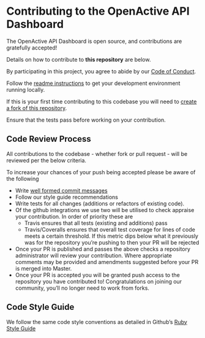 # Contributing to the OpenActive API Dashboard

The OpenActive API Dashboard is open source, and contributions are gratefully accepted! 

Details on how to contribute to **this repository** are below.

By participating in this project, you agree to abide by our [Code of Conduct](https://github.com/openactive/api-dashboard/blob/master/.github/CODE_OF_CONDUCT.md).

Follow the [readme instructions](https://github.com/openactive/api-dashboard/blob/master/README.md) to get your development environment running locally.

If this is your first time contributing to this codebase you will need to [create a fork of this repository](https://help.github.com/articles/fork-a-repo/).

Ensure that the tests pass before working on your contribution.

## Code Review Process 

All contributions to the codebase - whether fork or pull request - will be reviewed per the below criteria.

To increase your chances of your push being accepted please be aware of the following
- Write [well formed commit messages](http://tbaggery.com/2008/04/19/a-note-about-git-commit-messages.html)
- Follow our style guide recommendations
- Write tests for all changes (additions or refactors of existing code). 
- Of the github integrations we use two will be utilised to check appraise your contribution. In order of priority these are
    - Travis ensures that all tests (existing and additions) pass
    - Travis/Coveralls ensures that overall test coverage for lines of code meets a certain threshold. If this metric dips below what it previously was for the repository you’re pushing to then your PR will be rejected
- Once your PR is published and passes the above checks a repository administrator will review your contribution. Where appropriate comments may be provided and amendments suggested before your PR is merged into Master.
- Once your PR is accepted you will be granted push access to the repository you have contributed to! Congratulations on joining our community, you’ll no longer need to work from forks.

## Code Style Guide

We follow the same code style conventions as detailed in Github’s [Ruby Style Guide](https://github.com/github/rubocop-github/blob/master/STYLEGUIDE.md)